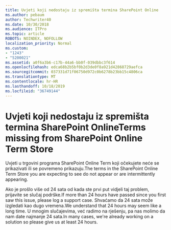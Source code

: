 ```yaml
---
title: Uvjeti koji nedostaju iz spremišta termina SharePoint Online
ms.author: pebaum
author: Techwriter40
ms.date: 10/30/2018
ms.audience: ITPro
ms.topic: article
ROBOTS: NOINDEX, NOFOLLOW
localization_priority: Normal
ms.custom:
- "1243"
- "5200021"
ms.assetid: a0f6a3b6-c17b-44a6-bb0f-039dbbc3f614
ms.openlocfilehash: edca68b2b5bf0b2d3de0f8a921d42868729aefca
ms.sourcegitcommit: 037331d71f06750d972c0b6278b23bb15c4806ca
ms.translationtype: MT
ms.contentlocale: hr-HR
ms.lasthandoff: 10/18/2019
ms.locfileid: "36749144"
---
```

# <a name="terms-missing-from-sharepoint-online-term-store"></a><span data-ttu-id="78909-102">Uvjeti koji nedostaju iz spremišta termina SharePoint Online</span><span class="sxs-lookup"><span data-stu-id="78909-102">Terms missing from SharePoint Online Term Store</span></span>

<span data-ttu-id="78909-103">Uvjeti u trgovini programa SharePoint Online Term koji očekujete neće se prikazivati ili se povremeno prikazuju.</span><span class="sxs-lookup"><span data-stu-id="78909-103">The terms in the SharePoint Online Term Store you are expecting to see do not appear or are intermittently appearing.</span></span>
  
<span data-ttu-id="78909-104">Ako je prošlo više od 24 sata od kada ste prvi put vidjeli taj problem, prijavite se slučaj podrške.</span><span class="sxs-lookup"><span data-stu-id="78909-104">If more than 24 hours have passed since you first saw this issue, please log a support case.</span></span> <span data-ttu-id="78909-105">Shvaćamo da 24 sata može izgledati kao dugo vremena.</span><span class="sxs-lookup"><span data-stu-id="78909-105">We understand that 24 hours may seem like a long time.</span></span> <span data-ttu-id="78909-106">U mnogim slučajevima, već radimo na rješenju, pa nas molimo da nam date najmanje 24 sata.</span><span class="sxs-lookup"><span data-stu-id="78909-106">In many cases, we're already working on a solution so please give us at least 24 hours.</span></span>
  